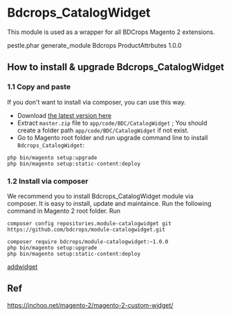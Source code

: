 # Bdcrops_CatalogWidget

This module is used as a wrapper for all BDCrops Magento 2 extensions.

pestle.phar generate_module Bdcrops ProductAttrbutes 1.0.0

## How to install & upgrade Bdcrops_CatalogWidget


### 1.1 Copy and paste

If you don't want to install via composer, you can use this way.

- Download [the latest version here](https://github.com/bdcrops/module-catalogwidget/archive/master.zip)
- Extract `master.zip` file to `app/code/BDC/CatalogWidget` ; You should create a folder path `app/code/BDC/CatalogWidget` if not exist.
- Go to Magento root folder and run upgrade command line to install `Bdcrops_CatalogWidget`:

```
php bin/magento setup:upgrade
php bin/magento setup:static-content:deploy
```


### 1.2 Install via composer

We recommend you to install Bdcrops_CatalogWidget module via composer. It is easy to install, update and maintaince. Run the following command in Magento 2 root folder.
Run
```
composer config repositories.module-catalogwidget git
https://github.com/bdcrops/module-catalogwidget.git

composer require bdcrops/module-catalogwidget:~1.0.0
php bin/magento setup:upgrade
php bin/magento setup:static-content:deploy
```




[addwidget](docs/addwidget.png)

## Ref

https://inchoo.net/magento-2/magento-2-custom-widget/

